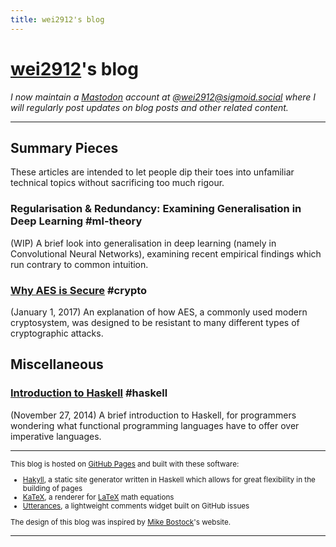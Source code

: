 ```yaml
---
title: wei2912's blog
---
```


# [wei2912](https://github.com/wei2912)'s blog

_I now maintain a [Mastodon](https://joinmastodon.org/) account at
[@wei2912@sigmoid.social](https://sigmoid.social/@wei2912) where I will regularly post
updates on blog posts and other related content._

---

## Summary Pieces

These articles are intended to let people dip their toes into unfamiliar technical
topics without sacrificing too much rigour.

### Regularisation & Redundancy: Examining Generalisation in Deep Learning #ml-theory

(WIP) A brief look into generalisation in deep learning (namely in Convolutional
Neural Networks), examining recent empirical findings which run contrary to common
intuition.

### [Why AES is Secure](/posts/crypto/why-aes-is-secure.html) #crypto

(January 1, 2017) An explanation of how AES, a commonly used modern cryptosystem, was
designed to be resistant to many different types of cryptographic attacks.

## Miscellaneous

### [Introduction to Haskell](/posts/haskell/intro-to-haskell.html) #haskell

(November 27, 2014) A brief introduction to Haskell, for programmers wondering
what functional programming languages have to offer over imperative languages.

---

<small>

This blog is hosted on [GitHub Pages](https://pages.github.com/) and built with these
software:

- [Hakyll](https://jaspervdj.be/hakyll), a static site generator written in
  Haskell which allows for great flexibility in the building of pages
- [KaTeX](https://katex.org), a renderer for [LaTeX](https://www.latex-project.org/)
  math equations
- [Utterances](https://utteranc.es/), a lightweight comments widget built on
  GitHub issues

The design of this blog was inspired by [Mike Bostock](https://bost.ocks.org/mike)'s
website.

</small>

---
